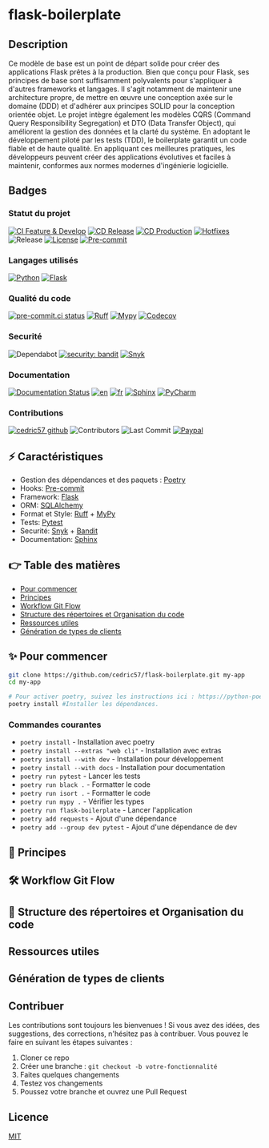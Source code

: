 # flask-boilerplate

## Description

Ce modèle de base est un point de départ solide pour créer des applications Flask prêtes à la production. Bien que conçu pour Flask, ses principes de base sont suffisamment polyvalents pour s'appliquer à d'autres frameworks et langages. Il s'agit notamment de maintenir une architecture propre, de mettre en œuvre une conception axée sur le domaine (DDD) et d'adhérer aux principes SOLID pour la conception orientée objet. Le projet intègre également les modèles CQRS (Command Query Responsibility Segregation) et DTO (Data Transfer Object), qui améliorent la gestion des données et la clarté du système. En adoptant le développement piloté par les tests (TDD), le boilerplate garantit un code fiable et de haute qualité. En appliquant ces meilleures pratiques, les développeurs peuvent créer des applications évolutives et faciles à maintenir, conformes aux normes modernes d'ingénierie logicielle.

## Badges

### Statut du projet

[![CI Feature & Develop](https://github.com/cedric57/flask-boilerplate/actions/workflows/ci-feature.yml/badge.svg)](https://github.com/cedric57/flask-boilerplate/actions/workflows/ci-features.yml)
[![CD Release](https://github.com/cedric57/flask-boilerplate/actions/workflows/cd-release.yml/badge.svg)](https://github.com/cedric57/flask-boilerplate/actions/workflows/cd-release.yml)
[![CD Production](https://github.com/cedric57/flask-boilerplate/actions/workflows/cd-main.yml/badge.svg)](https://github.com/cedric57/flask-boilerplate/actions/workflows/cd-main.yml)
[![Hotfixes](https://github.com/cedric57/flask-boilerplate/actions/workflows/ci-hotfixes.yml/badge.svg)](https://github.com/cedric57/flask-boilerplate/actions/workflows/ci-hotfixes.yml)
![Release](https://img.shields.io/badge/release-v1.0-blue)
[![License](https://img.shields.io/github/license/cedric57/flask-boilerplate)](https://github.com/cedric57/flask-boilerplate/blob/main/LICENSE)
[![Pre-commit](https://img.shields.io/badge/pre--commit-enabled-blue?logo=pre-commit)](https://github.com/pre-commit/pre-commit)

### Langages utilisés

[![Python](https://img.shields.io/badge/Python-3.12-3776AB.svg?style=flat&logo=python&logoColor=white)](https://www.python.org)
[![Flask](https://img.shields.io/badge/Flask-enable-blue.svg?style=flat&logo=flask&logoColor=white)](https://flask.palletsprojects.com/en/stable/)

### Qualité du code

[![pre-commit.ci status](https://results.pre-commit.ci/badge/github/cedric57/flask-boilerplate/main.svg)](https://results.pre-commit.ci/latest/github/cedric57/flask-boilerplate/main)
[![Ruff](https://img.shields.io/endpoint?url=https://raw.githubusercontent.com/astral-sh/ruff/main/assets/badge/v2.json)](https://github.com/astral-sh/ruff)
[![Mypy](https://img.shields.io/badge/type%20checker-mypy-blue.svg)](http://mypy-lang.org/)
[![Codecov](https://codecov.io/gh/cedric57/flask-boilerplate/branch/main/graph/badge.svg)](https://codecov.io/gh/user/repo)

### Securité

![Dependabot](https://img.shields.io/badge/dependabot-enabled-blue?logo=dependabot&logoColor=white)
[![security: bandit](https://img.shields.io/badge/security-bandit-yellow.svg)](https://github.com/PyCQA/bandit)
[![Snyk](https://img.shields.io/badge/Snyk-enabled-4C4A73?logo=snyk&logoColor=fff)](https://snyk.io/fr/)

### Documentation

[![Documentation Status](https://readthedocs.org/projects/flask-boilerplate/badge/?version=latest)](https://flask-boilerplate.readthedocs.io)
[![en](https://img.shields.io/badge/lang-en-red.svg)](https://github.com/cedric57/flask-boilerplate/blob/main/README.md)
[![fr](https://img.shields.io/badge/lang-fr-green.svg)](https://github.com/cedric57/flask-boilerplate/blob/main/README.fr.md)
[![Sphinx](https://img.shields.io/badge/Sphinx-000?logo=sphinx&logoColor=fff)](https://www.sphinx-doc.org/fr/master/)
[![PyCharm](https://img.shields.io/badge/PyCharm-000?logo=pycharm&logoColor=fff)](https://www.jetbrains.com/fr-fr/pycharm/)

### Contributions

[![cedric57 github](https://img.shields.io/badge/GitHub-cedric57-181717.svg?style=flat&logo=github)](https://github.com/cedric57)
![Contributors](https://img.shields.io/github/contributors/cedric57/flask-boilerplate)
![Last Commit](https://img.shields.io/github/last-commit/cedric57/flask-boilerplate)
[![Paypal](https://img.shields.io/badge/Donate-PayPal-ff3f59.svg)](https://paypal.me/CedricGRUN)

## ⚡ Caractéristiques

- Gestion des dépendances et des paquets : [Poetry](https://python-poetry.org/)
- Hooks: [Pre-commit](https://github.com/pre-commit/pre-commit-hooks)
- Framework: [Flask](https://flask.palletsprojects.com/en/stable/)
- ORM: [SQLAlchemy](https://www.sqlalchemy.org/)
- Format et Style: [Ruff](https://github.com/astral-sh/ruff) + [MyPy](https://github.com/python/mypy)
- Tests: [Pytest](https://docs.pytest.org/en/stable/)
- Securité: [Snyk](https://snyk.io/product/open-source-security-management/) + [Bandit](https://github.com/PyCQA/bandit)
- Documentation: [Sphinx](https://www.sphinx-doc.org/en/master/)

## 👉 Table des matières

- [Pour commencer](#-pour-commencer)
- [Principes](#-principes)
- [Workflow Git Flow](#-workflow-git-flow)
- [Structure des répertoires et Organisation du code](#structure-des-repertoires-et-organisation-du-code)
- [Ressources utiles](#ressources-utiles)
- [Génération de types de clients](#generation-de-types-de-clients)

## ✨ Pour commencer

```bash
git clone https://github.com/cedric57/flask-boilerplate.git my-app
cd my-app

# Pour activer poetry, suivez les instructions ici : https://python-poetry.org/docs/#installing-with-the-official-installer
poetry install #Installer les dépendances.
```

### Commandes courantes

- `poetry install` - Installation avec poetry
- `poetry install --extras "web cli"` - Installation avec extras
- `poetry install --with dev` - Installation pour développement
- `poetry install --with docs` - Installation pour documentation
- `poetry run pytest` - Lancer les tests
- `poetry run black .` - Formatter le code
- `poetry run isort .` - Formatter le code
- `poetry run mypy .` - Vérifier les types
- `poetry run flask-boilerplate` - Lancer l'application
- `poetry add requests` - Ajout d'une dépendance
- `poetry add --group dev pytest` - Ajout d'une dépendance de dev

## 🧱 Principes

## 🛠 Workflow Git Flow

## 📁 Structure des répertoires et Organisation du code <!-- {#structure-des-repertoires-et-organisation-du-code} -->

## Ressources utiles

## Génération de types de clients <!-- {#generation-de-types-de-clients} -->

## Contribuer

Les contributions sont toujours les bienvenues ! Si vous avez des idées, des suggestions, des corrections, n'hésitez pas à contribuer. Vous pouvez le faire en suivant les étapes suivantes :

1. Cloner ce repo
1. Créer une branche : `git checkout -b votre-fonctionnalité`
1. Faites quelques changements
1. Testez vos changements
1. Poussez votre branche et ouvrez une Pull Request

## Licence

[MIT](https://choosealicense.com/licenses/mit/)
